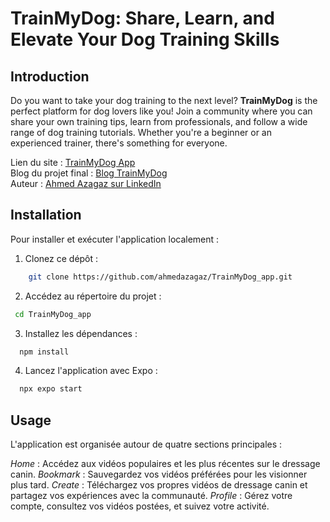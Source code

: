 # TrainMyDog: Share, Learn, and Elevate Your Dog Training Skills

## Introduction

Do you want to take your dog training to the next level? **TrainMyDog** is the perfect platform for dog lovers like you! Join a community where you can share your own training tips, learn from professionals, and follow a wide range of dog training tutorials. Whether you're a beginner or an experienced trainer, there's something for everyone.

Lien du site : [TrainMyDog App](https://trainmydog.framer.website)  
Blog du projet final : [Blog TrainMyDog](https://medium.com/mon-blog/trainmydog-project)  
Auteur : [Ahmed Azagaz sur LinkedIn](https://www.linkedin.com/in/ahmed-azagaz-0678b7281/)

## Installation

Pour installer et exécuter l'application localement :

1. Clonez ce dépôt :
      
 ```bash
     git clone https://github.com/ahmedazagaz/TrainMyDog_app.git

  ```
2. Accédez au répertoire du projet :
      
 ```bash
  cd TrainMyDog_app
  ```
3. Installez les dépendances :

 ```bash
   npm install
 ```
4. Lancez l'application avec Expo :

 ```bash
   npx expo start
 ```

## Usage

L'application est organisée autour de quatre sections principales :

*Home* : Accédez aux vidéos populaires et les plus récentes sur le dressage canin.
*Bookmark* : Sauvegardez vos vidéos préférées pour les visionner plus tard.
*Create* : Téléchargez vos propres vidéos de dressage canin et partagez vos expériences avec la communauté.
*Profile* : Gérez votre compte, consultez vos vidéos postées, et suivez votre activité.